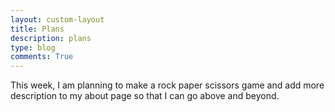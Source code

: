 ```yaml
---
layout: custom-layout
title: Plans
description: plans
type: blog
comments: True
---
```


This week, I am planning to make a rock paper scissors game and add more description to my about page so that I can go above and beyond. 